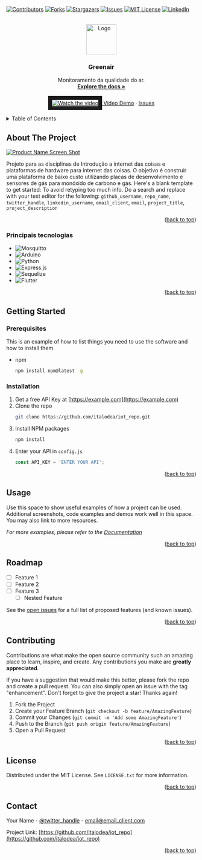 
<!-- Improved compatibility of back to top link: See: https://github.com/othneildrew/Best-README-Template/pull/73 -->
<a name="readme-top"></a>
<!--
*** Thanks for checking out the Best-README-Template. If you have a suggestion
*** that would make this better, please fork the repo and create a pull request
*** or simply open an issue with the tag "enhancement".
*** Don't forget to give the project a star!
*** Thanks again! Now go create something AMAZING! :D
-->



<!-- PROJECT SHIELDS -->
<!--
*** I'm using markdown "reference style" links for readability.
*** Reference links are enclosed in brackets [ ] instead of parentheses ( ).
*** See the bottom of this document for the declaration of the reference variables
*** for contributors-url, forks-url, etc. This is an optional, concise syntax you may use.
*** https://www.markdownguide.org/basic-syntax/#reference-style-links
-->
[![Contributors][contributors-shield]][contributors-url]
[![Forks][forks-shield]][forks-url]
[![Stargazers][stars-shield]][stars-url]
[![Issues][issues-shield]][issues-url]
[![MIT License][license-shield]][license-url]
[![LinkedIn][linkedin-shield]][linkedin-url]



<!-- PROJECT LOGO -->
<br />
<div align="center">
  <a href="https://github.com/italodea/iot_repo">
    <img src="images/logo.png" alt="Logo" width="80" height="80">
  </a>

<h3 align="center">Greenair</h3>

  <p align="center">
    Monitoramento da qualidade do ar.
    <br />
    <a href="https://github.com/italodea/iot_repo"><strong>Explore the docs »</strong></a>
    <br />
    <br />
    <a href="http://www.youtube.com/watch?feature=player_embedded&v=Uyu2ODXQRpQ" target="_blank">
	 <img src="https://i3.ytimg.com/vi/Uyu2ODXQRpQ/maxresdefault.jpg" alt="Watch the video" border="10" />
	</a>
    <a href="http://www.youtube.com/watch?feature=player_embedded&v=Uyu2ODXQRpQ">Vídeo Demo</a>
    ·
    <a href="https://github.com/italodea/iot_repo/issues">Issues</a>
  </p>
</div>



<!-- TABLE OF CONTENTS -->
<details>
  <summary>Table of Contents</summary>
  <ol>
    <li>
      <a href="#about-the-project">About The Project</a>
      <ul>
        <li><a href="#built-with">Built With</a></li>
      </ul>
    </li>
    <li>
      <a href="#getting-started">Getting Started</a>
      <ul>
        <li><a href="#prerequisites">Prerequisites</a></li>
        <li><a href="#installation">Installation</a></li>
      </ul>
    </li>
    <li><a href="#usage">Usage</a></li>
    <li><a href="#roadmap">Roadmap</a></li>
    <li><a href="#contributing">Contributing</a></li>
    <li><a href="#license">License</a></li>
    <li><a href="#contact">Contact</a></li>
    <li><a href="#acknowledgments">Acknowledgments</a></li>
  </ol>
</details>



<!-- ABOUT THE PROJECT -->
## About The Project

[![Product Name Screen Shot][product-screenshot]](https://example.com)

Projeto para as disciplinas de Introdução a internet das coisas e plataformas de hardware para internet das coisas. O objetivo é construir uma plataforma de baixo custo utilizando placas de desenvolvimento e sensores de gás para monóxido de carbono e gás.
Here's a blank template to get started: To avoid retyping too much info. Do a search and replace with your text editor for the following: `github_username`, `repo_name`, `twitter_handle`, `linkedin_username`, `email_client`, `email`, `project_title`, `project_description`

<p align="right">(<a href="#readme-top">back to top</a>)</p>



### Principais tecnologias

* ![Mosquitto]
* ![Arduino]
* ![Python]
* ![Express.js]
* ![Sequelize]
* ![Flutter]

<p align="right">(<a href="#readme-top">back to top</a>)</p>



<!-- GETTING STARTED -->
## Getting Started


### Prerequisites

This is an example of how to list things you need to use the software and how to install them.
* npm
  ```sh
  npm install npm@latest -g
  ```

### Installation

1. Get a free API Key at [https://example.com](https://example.com)
2. Clone the repo
   ```sh
   git clone https://github.com/italodea/iot_repo.git
   ```
3. Install NPM packages
   ```sh
   npm install
   ```
4. Enter your API in `config.js`
   ```js
   const API_KEY = 'ENTER YOUR API';
   ```

<p align="right">(<a href="#readme-top">back to top</a>)</p>



<!-- USAGE EXAMPLES -->
## Usage

Use this space to show useful examples of how a project can be used. Additional screenshots, code examples and demos work well in this space. You may also link to more resources.

_For more examples, please refer to the [Documentation](https://example.com)_

<p align="right">(<a href="#readme-top">back to top</a>)</p>



<!-- ROADMAP -->
## Roadmap

- [ ] Feature 1
- [ ] Feature 2
- [ ] Feature 3
    - [ ] Nested Feature

See the [open issues](https://github.com/italodea/iot_repo/issues) for a full list of proposed features (and known issues).

<p align="right">(<a href="#readme-top">back to top</a>)</p>



<!-- CONTRIBUTING -->
## Contributing

Contributions are what make the open source community such an amazing place to learn, inspire, and create. Any contributions you make are **greatly appreciated**.

If you have a suggestion that would make this better, please fork the repo and create a pull request. You can also simply open an issue with the tag "enhancement".
Don't forget to give the project a star! Thanks again!

1. Fork the Project
2. Create your Feature Branch (`git checkout -b feature/AmazingFeature`)
3. Commit your Changes (`git commit -m 'Add some AmazingFeature'`)
4. Push to the Branch (`git push origin feature/AmazingFeature`)
5. Open a Pull Request

<p align="right">(<a href="#readme-top">back to top</a>)</p>



<!-- LICENSE -->
## License

Distributed under the MIT License. See `LICENSE.txt` for more information.

<p align="right">(<a href="#readme-top">back to top</a>)</p>



<!-- CONTACT -->
## Contact

Your Name - [@twitter_handle](https://twitter.com/twitter_handle) - email@email_client.com

Project Link: [https://github.com/italodea/iot_repo](https://github.com/italodea/iot_repo)

<p align="right">(<a href="#readme-top">back to top</a>)</p>



<!-- MARKDOWN LINKS & IMAGES -->
<!-- https://www.markdownguide.org/basic-syntax/#reference-style-links -->
[contributors-shield]: https://img.shields.io/github/contributors/italodea/iot_repo.svg?style=for-the-badge
[contributors-url]: https://github.com/italodea/iot_repo/graphs/contributors
[forks-shield]: https://img.shields.io/github/forks/italodea/iot_repo.svg?style=for-the-badge
[forks-url]: https://github.com/italodea/iot_repo/network/members
[stars-shield]: https://img.shields.io/github/stars/italodea/iot_repo.svg?style=for-the-badge
[stars-url]: https://github.com/italodea/iot_repo/stargazers
[issues-shield]: https://img.shields.io/github/issues/italodea/iot_repo.svg?style=for-the-badge
[issues-url]: https://github.com/italodea/iot_repo/issues
[license-shield]: https://img.shields.io/github/license/italodea/iot_repo.svg?style=for-the-badge
[license-url]: https://github.com/italodea/iot_repo/blob/master/LICENSE.txt
[linkedin-shield]: https://img.shields.io/badge/-LinkedIn-black.svg?style=for-the-badge&logo=linkedin&colorB=555
[linkedin-url]: https://linkedin.com/in/linkedin_username
[product-screenshot]: images/screenshot.png
[Next.js]: https://img.shields.io/badge/next.js-000000?style=for-the-badge&logo=nextdotjs&logoColor=white
[Next-url]: https://nextjs.org/
[React.js]: https://img.shields.io/badge/React-20232A?style=for-the-badge&logo=react&logoColor=61DAFB
[React-url]: https://reactjs.org/
[Vue.js]: https://img.shields.io/badge/Vue.js-35495E?style=for-the-badge&logo=vuedotjs&logoColor=4FC08D
[Vue-url]: https://vuejs.org/
[Angular.io]: https://img.shields.io/badge/Angular-DD0031?style=for-the-badge&logo=angular&logoColor=white
[Angular-url]: https://angular.io/
[Svelte.dev]: https://img.shields.io/badge/Svelte-4A4A55?style=for-the-badge&logo=svelte&logoColor=FF3E00
[Svelte-url]: https://svelte.dev/
[Laravel.com]: https://img.shields.io/badge/Laravel-FF2D20?style=for-the-badge&logo=laravel&logoColor=white
[Laravel-url]: https://laravel.com
[Bootstrap.com]: https://img.shields.io/badge/Bootstrap-563D7C?style=for-the-badge&logo=bootstrap&logoColor=white
[Bootstrap-url]: https://getbootstrap.com
[expressjs.com]: https://expressjs.com/images/favicon.png
[Express.js]: https://img.shields.io/badge/express.js-%23404d59.svg?style=for-the-badge&logo=express&logoColor=%2361DAFB
[Sequelize]:https://img.shields.io/badge/Sequelize-52B0E7?style=for-the-badge&logo=Sequelize&logoColor=white
[Python]:https://img.shields.io/badge/python-3670A0?style=for-the-badge&logo=python&logoColor=ffdd54
[Arduino]: https://img.shields.io/badge/-Arduino-00979D?style=for-the-badge&logo=Arduino&logoColor=white
[Flutter]: https://img.shields.io/badge/Flutter-%2302569B.svg?style=for-the-badge&logo=Flutter&logoColor=white
[Mosquitto]: https://img.shields.io/badge/mosquitto-%233C5280.svg?style=for-the-badge&logo=eclipsemosquitto&logoColor=white
[JQuery.com]: https://img.shields.io/badge/jQuery-0769AD?style=for-the-badge&logo=jquery&logoColor=white
[JQuery-url]: https://jquery.com 
